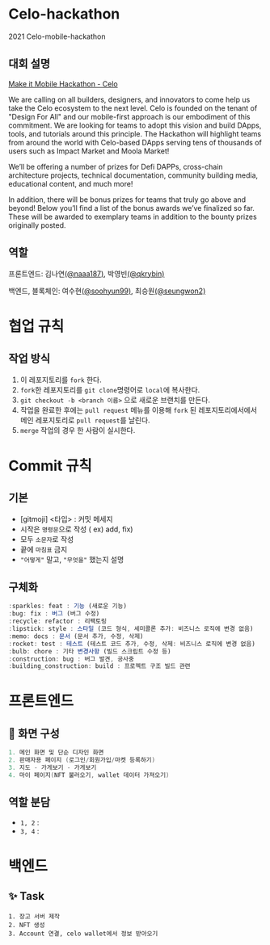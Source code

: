 # Celo-hackathon

2021 Celo-mobile-hackathon

## 대회 설명

[Make it Mobile Hackathon - Celo](https://gitcoin.co/hackathon/mobile-celo/onboard)

We are calling on all builders, designers, and innovators to come help us take the Celo ecosystem to the next level. Celo is founded on the tenant of "Design For All" and our mobile-first approach is our embodiment of this commitment. We are looking for teams to adopt this vision and build DApps, tools, and tutorials around this principle. The Hackathon will highlight teams from around the world with Celo-based DApps serving tens of thousands of users such as Impact Market and Moola Market!

We’ll be offering a number of prizes for Defi DAPPs, cross-chain architecture projects, technical documentation, community building media, educational content, and much more!

In addition, there will be bonus prizes for teams that truly go above and beyond! Below you’ll find a list of the bonus awards we’ve finalized so far. These will be awarded to exemplary teams in addition to the bounty prizes originally posted.

## 역할

프론트엔드: 김나연[(@naaa187)](https://github.com/naaa187), 박영빈[(@qkrybin)](https://github.com/qkrybin)

백엔드, 블록체인: 여수현[(@soohyun99)](https://github.com/soohyun99), 최승원[(@seungwon2)](https://github.com/seungwon2)

# 협업 규칙

## 작업 방식

1. 이 레포지토리를 `fork` 한다.
2. `fork`한 레포지토리를 `git clone`명령어로 `local`에 복사한다.
3. `git checkout -b <branch 이름>` 으로 새로운 브랜치를 만든다.
4. 작업을 완료한 후에는 `pull request` 메뉴를 이용해 `fork` 된 레포지토리에서에서 메인 레포지토리로 `pull request`를 날린다.
5. `merge` 작업의 경우 한 사람이 실시한다.

# Commit 규칙

## 기본

- [gitmoji] <타입> : 커밋 메세지
- 시작은 `명령문`으로 작성 ( ex) add, fix)
- 모두 `소문자`로 작성
- 끝에 `마침표` 금지
- `"어떻게"` 말고, `"무엇을"` 했는지 설명

## 구체화

```js
:sparkles: feat : 기능 (새로운 기능)
:bug: fix : 버그 (버그 수정)
:recycle: refactor : 리팩토링
:lipstick: style : 스타일 (코드 형식, 세미콜론 추가: 비즈니스 로직에 변경 없음)
:memo: docs : 문서 (문서 추가, 수정, 삭제)
:rocket: test : 테스트 (테스트 코드 추가, 수정, 삭제: 비즈니스 로직에 변경 없음)
:bulb: chore : 기타 변경사항 (빌드 스크립트 수정 등)
:construction: bug : 버그 발견, 공사중
:building_construction: build : 프로젝트 구조 빌드 관련
```

# 프론트엔드

## 🎄 화면 구성

```java
1. 메인 화면 및 단순 디자인 화면
2. 판매자용 페이지 (로그인/회원가입/마켓 등록하기)
3. 지도 - 가게보기 - 가게보기
4. 마이 페이지(NFT 불러오기, wallet 데이터 가져오기)
```

## 역할 분담

- `1, 2` :
- `3, 4` :

# 백엔드

## ✨ Task

```
1. 장고 서버 제작
2. NFT 생성
3. Account 연결, celo wallet에서 정보 받아오기
```

